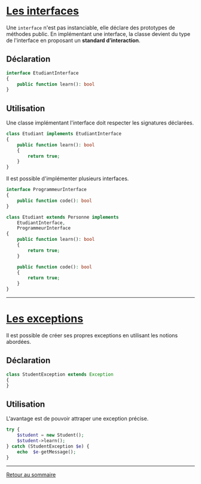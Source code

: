 # [Les interfaces](https://www.php.net/manual/fr/language.oop5.interfaces.php)

Une `interface` n'est pas instanciable, elle déclare des prototypes de méthodes public. En implémentant une interface, la classe devient du type de l'interface en proposant un **standard d’interaction**.

## Déclaration

```php
interface EtudiantInterface
{
    public function learn(): bool
}
```

## Utilisation

Une classe implémentant l'interface doit respecter les signatures déclarées.

```php
class Etudiant implements EtudiantInterface
{
    public function learn(): bool
    {
        return true;
    }
}
```

Il est possible d'implémenter plusieurs interfaces.

```php
interface ProgrammeurInterface
{
    public function code(): bool
}

class Etudiant extends Personne implements 
    EtudiantInterface, 
    ProgrammeurInterface
{
    public function learn(): bool
    {
        return true;
    }

    public function code(): bool
    {
        return true;
    }
}
```

----------

# [Les exceptions](https://www.php.net/manual/fr/class.exception.php)

Il est possible de créer ses propres exceptions en utilisant les notions abordées.

## Déclaration

```php
class StudentException extends Exception
{
}
```

## Utilisation

L'avantage est de pouvoir attraper une exception précise.

```php
try {
    $student = new Student();
    $student->learn();
} catch (StudentException $e) {
    echo  $e-getMessage();
}
```

----------

[Retour au sommaire](_Sidebar.md)
